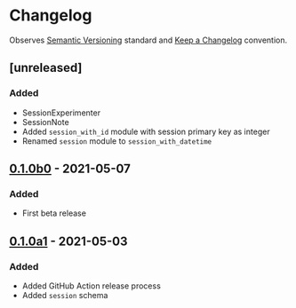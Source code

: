 # Changelog

Observes [Semantic Versioning](https://semver.org/spec/v2.0.0.html) standard and [Keep a Changelog](https://keepachangelog.com/en/1.0.0/) convention.

## [unreleased] 
### Added
+ SessionExperimenter
+ SessionNote
+ Added `session_with_id` module with session primary key as integer
+ Renamed `session` module to `session_with_datetime`


## [0.1.0b0] - 2021-05-07
### Added
+ First beta release


## [0.1.0a1] - 2021-05-03
### Added 
+ Added GitHub Action release process
+ Added `session` schema


[0.1.0b0]: https://github.com/datajoint/element-session/compare/0.1.0a1...0.1.0b0
[0.1.0a1]: https://github.com/datajoint/element-session/releases/tag/0.1.0a1
